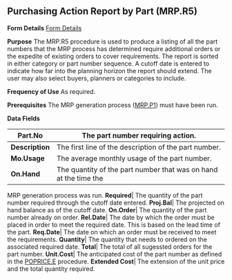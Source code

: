 ## Purchasing Action Report by Part (MRP.R5)
<PageHeader />

**Form Details**
[Form Details](../MRP-R5-1/README.md)

**Purpose**
The MRP.R5 procedure is used to produce a listing of all the part numbers that
the MRP process has determined require additional orders or the expedite of
existing orders to cover requirements. The report is sorted in either category
or part number sequence. A cutoff date is entered to indicate how far into the
planning horizon the report should extend. The user may also select buyers,
planners or categories to include.

**Frequency of Use**
As required.

**Prerequisites**
The MRP generation process ([MRP.P1](../MRP-P1/README.md)) must have been run.

**Data Fields**

| **Part.No**     | The part number requiring action.                                |
| --------------- | ---------------------------------------------------------------- |
| **Description** | The first line of the description of the part number.            |
| **Mo.Usage**    | The average monthly usage of the part number.                    |
| **On.Hand**     | The quantity of the part number that was on hand at the time the |
MRP generation process was run.
**Required**|  The quantity of the part number required through the cutoff
date entered.
**Proj.Bal**|  The projected on hand balance as of the cutoff date.
**On.Order**|  The quantity of the part number already on order.
**Rel.Date**|  The date by which the order must be placed in order to meet the
required date. This is based on the lead time of the part.
**Req.Date**|  The date on which an order must be received to meet the
requirements.
**Quantity**|  The quantity that needs to ordered on the associated required
date.
**Total**|  The total of all sugessted orders for the part number.
**Unit.Cost**|  The anticipated cost of the part number as defined in the
[POPRICE.E](../POPRICE-E/README.md) procedure.
**Extended Cost**|  The extension of the unit price and the total quantity
required.

<badge text= "Version 8.10.57 " vertical="middle" />

<PageFooter />
